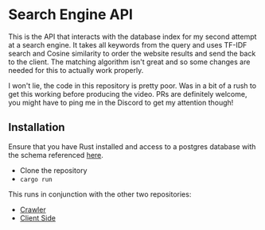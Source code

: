 # Search Engine API

This is the API that interacts with the database index for my second attempt at a search engine. It takes all keywords from the query and uses TF-IDF search and Cosine similarity to order the website results and send the back to the client. The matching algorithm isn't great and so some changes are needed for this to actually work properly.

I won't lie, the code in this repository is pretty poor. Was in a bit of a rush to get this working before producing the video. PRs are definitely welcome, you might have to ping me in the Discord to get my attention though!

## Installation
Ensure that you have Rust installed and access to a postgres database with the schema referenced [here](https://github.com/conaticus/search-engine-crawler/blob/dev/README.md).

- Clone the repository
- `cargo run`

This runs in conjunction with the other two repositories:
- [Crawler](../search-engine-crawler/)
- [Client Side](../search-engine-client/)
